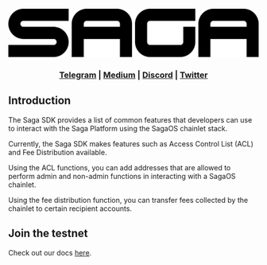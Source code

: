 
![Saga SDK](assets/SAGA_WORDMARK_BLACK.png)


<div align="center">

### [Telegram](https://t.me/sagaofficialchannel) | [Medium](https://medium.com/sagaxyz) | [Discord](https://discord.com/invite/UCRsTy82Ub) | [Twitter](https://twitter.com/Sagaxyz__)

</div>

## Introduction
The Saga SDK provides a list of common features that developers can use to interact with the Saga Platform using the SagaOS chainlet stack.

Currently, the Saga SDK makes features such as Access Control List (ACL) and Fee Distribution available. 

Using the ACL functions, you can add addresses that are allowed to perform admin and non-admin functions in interacting with a SagaOS chainlet.

Using the fee distribution function, you can transfer fees collected by the chainlet to certain recipient accounts.

## Join the testnet

Check out our docs [here](https://validator-docs.saga.xyz).
